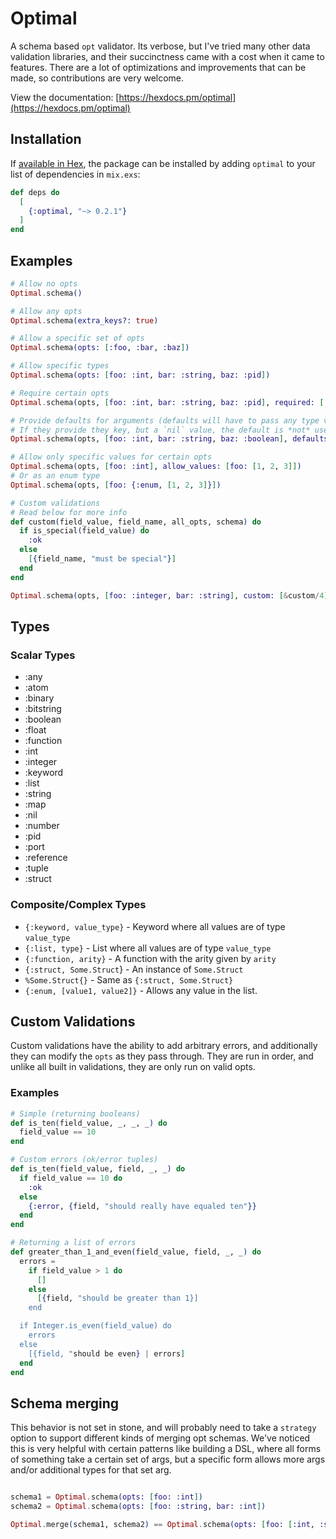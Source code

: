 # Optimal

A schema based `opt` validator. Its verbose, but I've tried many other data validation libraries, and their succinctness came with a cost when it came to features. There are a lot of optimizations and improvements that can be made, so contributions are very welcome.

View the documentation: [https://hexdocs.pm/optimal](https://hexdocs.pm/optimal)

## Installation

If [available in Hex](https://hex.pm/docs/publish), the package can be installed
by adding `optimal` to your list of dependencies in `mix.exs`:

```elixir
def deps do
  [
    {:optimal, "~> 0.2.1"}
  ]
end
```

## Examples

```elixir
# Allow no opts
Optimal.schema()

# Allow any opts
Optimal.schema(extra_keys?: true)

# Allow a specific set of opts
Optimal.schema(opts: [:foo, :bar, :baz])

# Allow specific types
Optimal.schema(opts: [foo: :int, bar: :string, baz: :pid])

# Require certain opts
Optimal.schema(opts, [foo: :int, bar: :string, baz: :pid], required: [:foo, :bar])

# Provide defaults for arguments (defaults will have to pass any type validation)
# If they provide they key, but a `nil` value, the default is *not* used.
Optimal.schema(opts, [foo: :int, bar: :string, baz: :boolean], defaults: [baz: true])

# Allow only specific values for certain opts
Optimal.schema(opts, [foo: :int], allow_values: [foo: [1, 2, 3]])
# Or as an enum type
Optimal.schema(opts, [foo: {:enum, [1, 2, 3]}])

# Custom validations
# Read below for more info
def custom(field_value, field_name, all_opts, schema) do
  if is_special(field_value) do
    :ok
  else
    [{field_name, "must be special"}]
  end
end

Optimal.schema(opts, [foo: :integer, bar: :string], custom: [&custom/4])
```

## Types
### Scalar Types

* :any
* :atom
* :binary
* :bitstring
* :boolean
* :float
* :function
* :int
* :integer
* :keyword
* :list
* :string
* :map
* :nil
* :number
* :pid
* :port
* :reference
* :tuple
* :struct

### Composite/Complex Types

* `{:keyword, value_type}` - Keyword where all values are of type `value_type`
* `{:list, type}` - List where all values are of type `value_type`
* `{:function, arity}` - A function with the arity given by `arity`
* `{:struct, Some.Struct`} - An instance of `Some.Struct`
* `%Some.Struct{}` - Same as `{:struct, Some.Struct}`
* `{:enum, [value1, value2]}` - Allows any value in the list.

## Custom Validations

Custom validations have the ability to add arbitrary errors, and additionally they can modify the `opts` as they pass through. They are run in order, and unlike all built in validations, they are only run on valid opts.

### Examples

```elixir
# Simple (returning booleans)
def is_ten(field_value, _, _, _) do
  field_value == 10
end

# Custom errors (ok/error tuples)
def is_ten(field_value, field, _, _) do
  if field_value == 10 do
    :ok
  else
    {:error, {field, "should really have equaled ten"}}
  end
end

# Returning a list of errors
def greater_than_1_and_even(field_value, field, _, _) do
  errors =
    if field_value > 1 do
      []
    else
      [{field, "should be greater than 1}]
    end

  if Integer.is_even(field_value) do
    errors
  else
    [{field, "should be even} | errors]
  end
end
```

## Schema merging

This behavior is not set in stone, and will probably need to take a `strategy` option to support different kinds of merging opt schemas. We've noticed this is very helpful with certain patterns like building a DSL, where all forms of something take a certain set of args, but a specific form allows more args and/or additional types for that set arg.

```elixir

schema1 = Optimal.schema(opts: [foo: :int])
schema2 = Optimal.schema(opts: [foo: :string, bar: :int])

Optimal.merge(schema1, schema2) == Optimal.schema(opts: [foo: [:int, :string], bar: :int])
```
